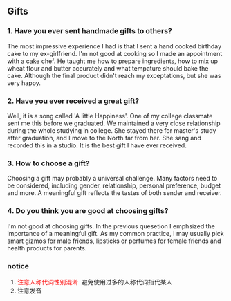 ## Gifts

### 1. Have you ever sent handmade gifts to others?

The most impressive experience I had is that I sent a hand cooked birthday cake to my ex-girlfriend. I'm not good at cooking so I made an appointment with a cake chef. He taught me how to prepare ingredients, how to mix up wheat flour and butter accurately and what tempature should bake the cake. Although the final product didn't reach my exceptations, but she was very happy.

### 2. Have you ever received a great gift?

Well, it is a song called 'A little Happiness'. One of my college classmate sent me this before we graduated. We maintained a very close relationship during the whole studying in college. She stayed there for master's study after graduation, and I move to the North far from her. She sang and recorded this in a studio. It is the best gift I have ever received.

### 3. How to choose a gift?

Choosing a gift may probably a universal challenge. Many factors need to be considered, including gender, relationship, personal preference, budget and more. A meaningful gift reflects the tastes of both sender and receiver. 

### 4. Do you think you are good at choosing gifts?

I'm not good at choosing gifts. In the previous quesetion I emphsized the importance of a meaningful gift. As my common practice, I may usually pick smart gizmos for male friends, lipsticks or perfumes for female friends and health products for parents.



### **notice**

1. <font color='red'> 注意人称代词性别混淆 </font> 避免使用过多的人称代词指代某人
2. 注意发音

